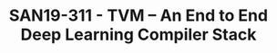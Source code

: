 ---
categories:
- san19
description: AWS is a leading cloud-service provider with the goal of providing the
  best customer experience. ARM has a unique place in the whole ecosystem – both at
  server and edge devices. In this talk, I will explain how AWS Sagemaker Neo accelerates
  deep learning on EC2 ARM A1 instances and ARM-based edge devices to improve customer
  experience. AWS Sagemaker Neo uses TVM, an open-source end-to-end deep learning
  compiler stack.
image:
  featured: 'true'
  path: /assets/images/featured-images/san19/SAN19-311.png
session_attendee_num: '24'
session_id: SAN19-311
session_room: Pacific Room (Keynote)
session_slot:
  end_time: '2019-09-25 12:55:00'
  start_time: '2019-09-25 12:30:00'
session_speakers:
- speaker_bio: Animesh Jain is an Applied Scientist II at Amazon Web Services with
    a strong research background in computer architecture and compilers. He has a
    doctorate from University of Michigan, Ann Arbor in Computer Science and Engineering.
    Animesh has published many research papers in top-tier technical conferences.
    Currently, he is pursuing the dream of running machine learning everywhere by
    improving machine learning compilers.
  speaker_company: AWS
  speaker_image: /assets/images/speakers/san19/animesh-jain.jpg
  speaker_location: ''
  speaker_name: Animesh Jain
  speaker_position: Applied Scientist
  speaker_url: ''
  speaker_username: anijain
session_track: AI/Machine Learning
tag: session
tags:
- Machine Learning/AI
title: SAN19-311 - TVM – An End to End Deep Learning Compiler Stack
---